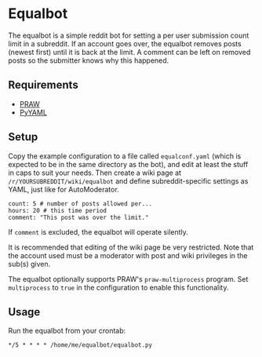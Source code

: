 Equalbot
========

The equalbot is a simple reddit bot for setting a per user submission count limit in a subreddit. If an account goes over, the equalbot removes posts (newest first) until it is back at the limit. A comment can be left on removed posts so the submitter knows why this happened.

Requirements
------------

 * [PRAW](https://praw.readthedocs.org/)
 * [PyYAML](http://pyyaml.org/)

Setup
-----

Copy the example configuration to a file called `equalconf.yaml` (which is expected to be in the same directory as the bot), and edit at least the stuff in caps to suit your needs. Then create a wiki page at `/r/YOURSUBREDDIT/wiki/equalbot` and define subreddit-specific settings as YAML, just like for AutoModerator.

    count: 5 # number of posts allowed per...
    hours: 20 # this time period
    comment: "This post was over the limit."

If `comment` is excluded, the equalbot will operate silently.

It is recommended that editing of the wiki page be very restricted. Note that the account used must be a moderator with post and wiki privileges in the sub(s) given.

The equalbot optionally supports PRAW's `praw-multiprocess` program. Set `multiprocess` to `true` in the configuration to enable this functionality.

Usage
-----

Run the equalbot from your crontab:

    */5 * * * * /home/me/equalbot/equalbot.py
